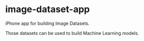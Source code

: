 # image-dataset-app

iPhone app for building Image Datasets.

Those datasets can be used to build Machine Learning models.
